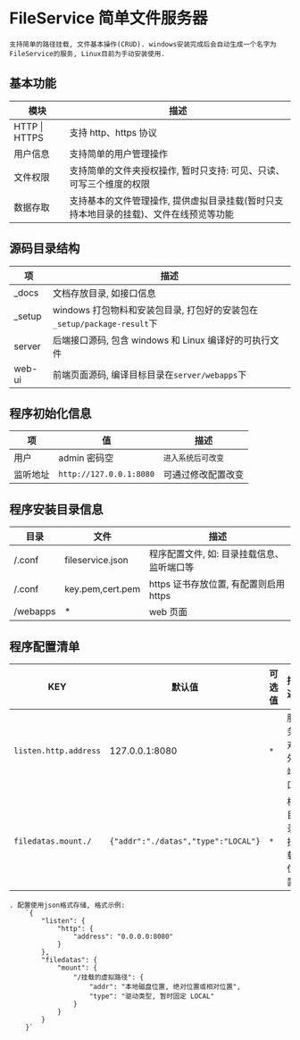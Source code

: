 # FileService 简单文件服务器

    支持简单的路径挂载, 文件基本操作(CRUD). windows安装完成后会自动生成一个名字为FileService的服务, Linux目前为手动安装使用.

## 基本功能

| 模块          | 描述                                                                                   |
| ------------- | -------------------------------------------------------------------------------------- |
| HTTP \| HTTPS | 支持 http、https 协议                                                                  |
| 用户信息      | 支持简单的用户管理操作                                                                 |
| 文件权限      | 支持简单的文件夹授权操作, 暂时只支持: 可见、只读、可写三个维度的权限                   |
| 数据存取      | 支持基本的文件管理操作, 提供虚拟目录挂载(暂时只支持本地目录的挂载)、文件在线预览等功能 |

## 源码目录结构

| 项      | 描述                                                                    |
| ------- | ----------------------------------------------------------------------- |
| \_docs  | 文档存放目录, 如接口信息                                                |
| \_setup | windows 打包物料和安装包目录, 打包好的安装包在`_setup/package-result`下 |
| server  | 后端接口源码, 包含 windows 和 Linux 编译好的可执行文件                  |
| web-ui  | 前端页面源码, 编译目标目录在`server/webapps`下                          |

## 程序初始化信息

| 项       | 值                      | 描述               |
| -------- | ----------------------- | ------------------ |
| 用户     | admin 密码空            | `进入系统后可改变` |
| 监听地址 | `http://127.0.0.1:8080` | 可通过修改配置改变 |

## 程序安装目录信息

| 目录     | 文件             | 描述                                       |
| -------- | ---------------- | ------------------------------------------ |
| /.conf    | fileservice.json | 程序配置文件, 如: 目录挂载信息、监听端口等 |
| /.conf    | key.pem,cert.pem | https 证书存放位置, 有配置则启用 https     |
| /webapps | \*               | web 页面                                   |

## 程序配置清单

| KEY                   | 默认值                              | 可选值 | 描述           |
| --------------------- | ----------------------------------- | ------ | -------------- |
| `listen.http.address` | 127.0.0.1:8080                      | `*`    | 服务对外端口   |
| `filedatas.mount./`   | `{"addr":"./datas","type":"LOCAL"}` | `*`    | 根目录挂载位置 |

    . 配置使用json格式存储, 格式示例:
        `{
            "listen": {
                "http": {
                    "address": "0.0.0.0:8080"
                }
            },
            "filedatas": {
                "mount": {
                    "/挂载的虚拟路径": {
                        "addr": "本地磁盘位置, 绝对位置或相对位置",
                        "type": "驱动类型, 暂时固定 LOCAL"
                    }
                }
            }
        }`
